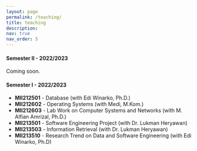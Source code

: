 ```yaml
---
layout: page
permalink: /teaching/
title: teaching
description: 
nav: true
nav_order: 5
---
```


#### Semester II - 2022/2023

Coming soon.

#### Semester I - 2022/2023

- **MII212501** - Database (with Edi Winarko, Ph.D.)
- **MII212602** - Operating Systems (with Medi, M.Kom.)
- **MII212603** - Lab Work on Computer Systems and Networks (with M. Alfian Amrizal, Ph.D.)
- **MII213501** - Software Engineering Project (with Dr. Lukman Heryawan)
- **MII213503** - Information Retrieval (with Dr. Lukman Heryawan)
- **MII213510** - Research Trend on Data and Software Engineering (with Edi Winarko, Ph.D)
